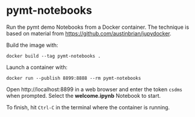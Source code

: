 # pymt-notebooks

Run the pymt demo Notebooks from a Docker container.
The technique is based on material from https://github.com/austinbrian/jupydocker.

Build the image with:
```
docker build --tag pymt-notebooks .
```

Launch a container with:
```
docker run --publish 8899:8888 --rm pymt-notebooks 
```

Open http://localhost:8899 in a web browser and enter the token `csdms` when prompted.
Select the **welcome.ipynb** Notebook to start.

To finish, hit `Ctrl-C` in the terminal where the container is running.
